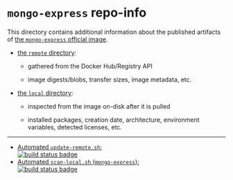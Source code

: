 # `mongo-express` repo-info

This directory contains additional information about the published artifacts of [the `mongo-express` official image](https://hub.docker.com/_/mongo-express/).

-	[the `remote` directory](remote/):

	-	gathered from the Docker Hub/Registry API

	-	image digests/blobs, transfer sizes, image metadata, etc.

-	[the `local` directory](local/):

	-	inspected from the image on-disk after it is pulled

	-	installed packages, creation date, architecture, environment variables, detected licenses, etc.

---

-	[Automated `update-remote.sh`:  
	![build status badge](https://doi-janky.infosiftr.net/job/repo-info/job/remote/badge/icon)](https://doi-janky.infosiftr.net/job/repo-info/job/remote/)
-	[Automated `scan-local.sh` (`mongo-express`):  
	![build status badge](https://doi-janky.infosiftr.net/job/repo-info/job/local/job/mongo-express/badge/icon)](https://doi-janky.infosiftr.net/job/repo-info/job/local/job/mongo-express)
